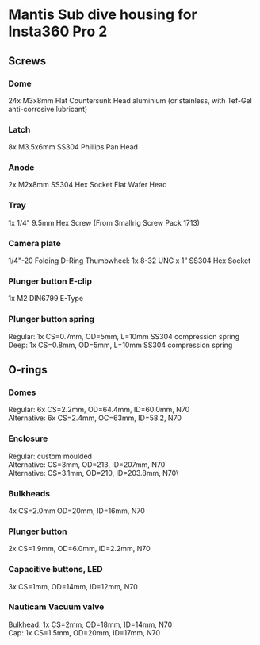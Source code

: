 # Mantis Sub dive housing for Insta360 Pro 2

## Screws

### Dome		
24x M3x8mm Flat Countersunk Head aluminium (or stainless, with Tef-Gel anti-corrosive lubricant)

### Latch		
8x M3.5x6mm SS304 Phillips Pan Head 

### Anode 		
2x M2x8mm SS304 Hex Socket Flat Wafer Head

### Tray
1x 1/4" 9.5mm Hex Screw	(From Smallrig Screw Pack 1713)

### Camera plate
1/4"-20 Folding D-Ring
Thumbwheel: 1x 8-32 UNC x 1” SS304 Hex Socket

### Plunger button E-clip 
1x M2 DIN6799 E-Type

### Plunger button spring		
Regular: 1x CS=0.7mm, OD=5mm, L=10mm SS304 compression spring \
Deep: 1x CS=0.8mm, OD=5mm, L=10mm SS304 compression spring


## O-rings

### Domes		
Regular: 6x CS=2.2mm, OD=64.4mm, ID=60.0mm, N70\
Alternative: 6x CS=2.4mm, OC=63mm, ID=58.2, N70

### Enclosure	
Regular: custom moulded\
Alternative: CS=3mm, OD=213, ID=207mm, N70\
Alternative: CS=3.1mm, OD=210, ID=203.8mm, N70\
	
### Bulkheads	
4x CS=2.0mm OD=20mm, ID=16mm, N70

### Plunger button
2x CS=1.9mm, OD=6.0mm, ID=2.2mm, N70

### Capacitive buttons, LED
3x CS=1mm, OD=14mm, ID=12mm, N70

### Nauticam Vacuum valve
Bulkhead: 1x CS=2mm, OD=18mm, ID=14mm, N70\
Cap: 1x CS=1.5mm, OD=20mm, ID=17mm, N70




